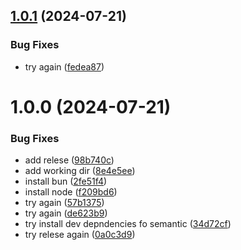 ## [1.0.1](https://github.com/R2-Wireless/redis-monitoring/compare/v1.0.0...v1.0.1) (2024-07-21)


### Bug Fixes

* try again ([fedea87](https://github.com/R2-Wireless/redis-monitoring/commit/fedea8752c8f44559cffd82372b0c0de34d254d1))

# 1.0.0 (2024-07-21)


### Bug Fixes

* add relese ([98b740c](https://github.com/R2-Wireless/redis-monitoring/commit/98b740c622da0348d018b72dda56a602794b4401))
* add working dir ([8e4e5ee](https://github.com/R2-Wireless/redis-monitoring/commit/8e4e5ee9b8585ad8a2699d8c4ef7116347f624db))
* install bun ([2fe51f4](https://github.com/R2-Wireless/redis-monitoring/commit/2fe51f45bdd32c1459dc96e8fb02daa90654a923))
* install node ([f209bd6](https://github.com/R2-Wireless/redis-monitoring/commit/f209bd6cd1a017e9f4ff2e979596eaaa53adbb82))
* try again ([57b1375](https://github.com/R2-Wireless/redis-monitoring/commit/57b1375b57d602d9accb1e0a0845e72926dcf5d4))
* try again ([de623b9](https://github.com/R2-Wireless/redis-monitoring/commit/de623b92220061c6000873a37400da0e04074ce4))
* try install dev depndencies fo semantic ([34d72cf](https://github.com/R2-Wireless/redis-monitoring/commit/34d72cf6dafe7df30129df8b2bf11f3e4cc8b00a))
* try relese again ([0a0c3d9](https://github.com/R2-Wireless/redis-monitoring/commit/0a0c3d9902f639123ec893e07387e34b53988484))
